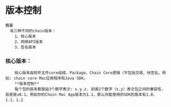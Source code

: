 # 版本控制

    概要
      有三种不同的chain版本：
        1、核心版本
        2、网络API版本
        3、签名版本
        
       
### 核心版本：
        核心版本由软件主件core组成，Package，Chain Core逻辑（不包括交易、块签名。例如: chain core Mac应用程序和Java SDK。
        **版本控制**
        每个包的版本都是由3个数字表示: x.y.z. 前面2个数字（x.y）表示包之间的兼容性，容差是±0.1，例如你的Chain Mac App版本为1.1，那么你能使用的SDK的版本有1.0，1.1，1.2
        
        
